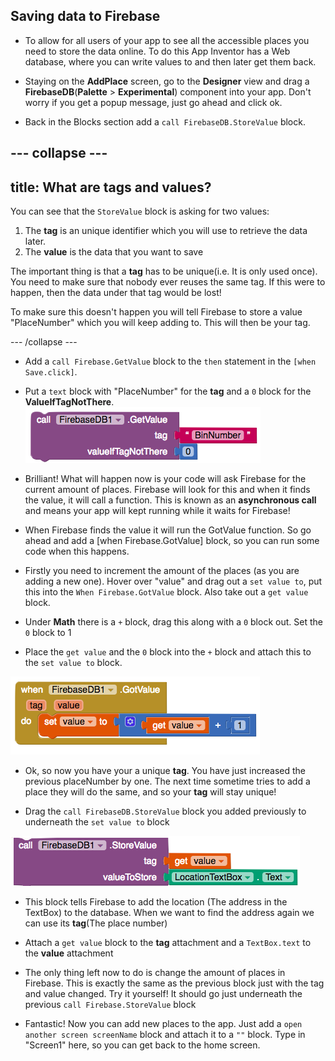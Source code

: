 ## Saving data to Firebase

+ To allow for all users of your app to see all the accessible places you need to store the data online. To do this App Inventor has a Web database, where you can write values to and then later get them back.

+ Staying on the **AddPlace** screen, go to the **Designer** view and drag a **FirebaseDB**(**Palette** > **Experimental**) component into your app. Don't worry if you get a popup message, just go ahead and click ok.

+ Back in the Blocks section add a `call FirebaseDB.StoreValue` block.

--- collapse ---
---
title: What are tags and values?
---

You can see that the `StoreValue` block is asking for two values:
  1. The **tag** is an unique identifier which you will use to retrieve the data later.
  2. The **value** is the data that you want to save

The important thing is that a **tag** has to be unique(i.e. It is only used once). You need to make sure that nobody ever reuses the same tag. If this were to happen, then the data under that tag would be lost!

To make sure this doesn't happen you will tell Firebase to store a value "PlaceNumber" which you will keep adding to. This will then be your tag.

--- /collapse ---

+ Add a `call Firebase.GetValue` block to the `then` statement in the `[when Save.click]`.

+ Put a `text` block with "PlaceNumber" for the **tag** and a `0` block for the **ValueIfTagNotThere**.
![](images/getBinNumber.png)

+ Brilliant! What will happen now is your code will ask Firebase for the current amount of places. Firebase will look for this and when it finds the value, it will call a function. This is known as an **asynchronous call** and means your app will kept running while it waits for Firebase!

+ When Firebase finds the value it will run the GotValue function. So go ahead and add a [when Firebase.GotValue] block, so you can run some code when this happens.

+ Firstly you need to increment the amount of the places (as you are adding a new one). Hover over "value" and drag out a `set value to`, put this into the `When Firebase.GotValue` block. Also take out a `get value` block.

+ Under **Math** there is a `+` block, drag this along with a `0` block out. Set the `0` block to 1

+ Place the `get value` and the `0` block into the `+` block and attach this to the `set value to` block.

![](images/firebaseGotBinNumber.png)

+ Ok, so now you have your a unique **tag**. You have just increased the previous placeNumber by one. The next time sometime tries to add a place they will do the same, and so your **tag** will stay  unique!

+ Drag the `call FirebaseDB.StoreValue` block you added previously to underneath the `set value to` block

![](images/firebaseStoreLocation.png)

+ This block tells Firebase to add the location (The address in the TextBox) to the database. When we want to find the address again we can use its **tag**(The place number)

+ Attach a `get value` block to the **tag** attachment and a `TextBox.text` to the **value** attachment

+ The only thing left now to do is change the amount of places in Firebase. This is exactly the same as the previous block just with the tag and value changed. Try it yourself! It should go just underneath the previous `call Firebase.StoreValue` block

+ Fantastic! Now you can add new places to the app. Just add a `open another screen screenName` block and attach it to a `""` block. Type in "Screen1" here, so you can get back to the home screen.
